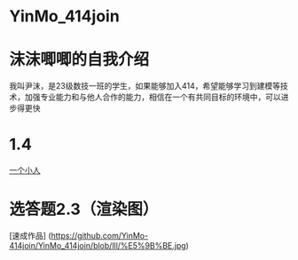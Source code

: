 # YinMo_414join
# 沫沫唧唧的自我介绍
我叫尹沫，是23级数技一班的学生，如果能够加入414，希望能够学习到建模等技术，加强专业能力和与他人合作的能力，相信在一个有共同目标的环境中，可以进步得更快

# 1.4
[一个小人](https://github.com/YinMo-414join/YinMo_414join/blob/lll/picture6.jpg)

# 选答题2.3（渲染图）
[速成作品] (https://github.com/YinMo-414join/YinMo_414join/blob/lll/%E5%9B%BE.jpg)

